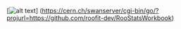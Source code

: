 [![alt text](http://swanserver.web.cern.ch/swanserver/images/badge_swan_white_150.png)] (https://cern.ch/swanserver/cgi-bin/go/?projurl=https://github.com/roofit-dev/RooStatsWorkbook)